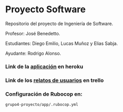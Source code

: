 # Proyecto Software
Repositorio del proyecto de Ingeniería de Software.

Profesor: José Benedetto.

Estudiantes: Diego Emilio, Lucas Muñoz y Elias Sabja.

Ayudante: Rodrigo Alonso.

### Link de la [aplicación](https://radiant-shore-36839.herokuapp.com/presentacion) en heroku

### Link de los [relatos de usuarios](https://trello.com/b/1NwNDwc7/todo-list-relatos-de-usuario) en trello

### Configuración de Rubocop en:

`grupo4-proyecto/app/.rubocop.yml`
